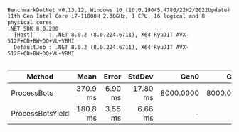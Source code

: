 ```

BenchmarkDotNet v0.13.12, Windows 10 (10.0.19045.4780/22H2/2022Update)
11th Gen Intel Core i7-11800H 2.30GHz, 1 CPU, 16 logical and 8 physical cores
.NET SDK 8.0.200
  [Host]     : .NET 8.0.2 (8.0.224.6711), X64 RyuJIT AVX-512F+CD+BW+DQ+VL+VBMI
  DefaultJob : .NET 8.0.2 (8.0.224.6711), X64 RyuJIT AVX-512F+CD+BW+DQ+VL+VBMI


```
| Method           | Mean     | Error   | StdDev   | Gen0      | Gen1      | Gen2      | Allocated   |
|----------------- |---------:|--------:|---------:|----------:|----------:|----------:|------------:|
| ProcessBots      | 370.9 ms | 6.90 ms | 17.80 ms | 8000.0000 | 8000.0000 | 2000.0000 | 94503.45 KB |
| ProcessBotsYield | 180.8 ms | 3.55 ms |  6.66 ms |         - |         - |         - |   140.27 KB |
